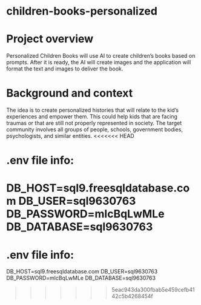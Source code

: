 # children-books-personalized

# Project overview

Personalized Children Books will use AI to create children’s books based on prompts. After it is ready, the AI will create images and the application will format the text and images to deliver the book.

# Background and context

The idea is to create personalized histories that will relate to the kid’s experiences and empower them. This could help kids that are facing traumas or that are still not properly represented in society.
The target community involves all groups of people, schools, government bodies, psychologists, and similar entities.
<<<<<<< HEAD

# .env file info:

DB_HOST=sql9.freesqldatabase.com DB_USER=sql9630763 DB_PASSWORD=mlcBqLwMLe DB_DATABASE=sql9630763
=======
# .env file info:
DB_HOST=sql9.freesqldatabase.com
DB_USER=sql9630763
DB_PASSWORD=mlcBqLwMLe
DB_DATABASE=sql9630763
>>>>>>> 5eac943da300fbab5e459cefb4142c5b4268454f
